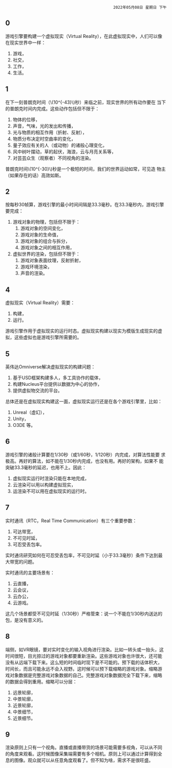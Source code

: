 <div style="text-align: right"><code>2022年05月08日 星期日 下午</code></div>

## 0

游戏引擎要构建一个虚拟现实（Virtual Reality），在此虚拟现实中，人们可以像在现实世界中一样：
1. 游戏，
2. 社交，
3. 工作，
4. 生活。

## 1

在下一刻普朗克时间（\\(10^{-43}\\)秒）来临之前，现实世界的所有动作要在
当下的普朗克时间内完成。这些动作包括但不限于：
1. 物体的位移，
2. 声音，气味，光的发出和传播，
3. 光与物质的相互作用（折射、反射），
4. 物质分布决定时空曲率的变化，
5. 量子效应有关的人（或动物）的诸般心理变化，
6. 风中树叶摆动，草的起伏，海浪，云与月亮关系等，
7. 对芸芸众生（观察者）不同视角的渲染。

普朗克时间\\(10^{-30}\\)秒是一个极短的时间，我们的世界运动如常，可见造
物主（如果存在的话）高效如斯。

## 2

按每秒30帧算，游戏引擎的最小时间间隔是33.3毫秒。在33.3毫秒内，游戏引擎
要完成：
1. 游戏对象的物理，包括但不限于：
   1. 游戏对象的空间变化，
   2. 游戏对象的生命值，
   3. 游戏对象的组合与拆分，
   4. 游戏对象之间的相互作用，
2. 虚拟世界的渲染，包括但不限于：
   1. 游戏对象表面纹理，反射折射，
   2. 游戏环境渲染，
   3. 声音的渲染。

## 4

虚拟现实（Virtual Reality）需要：
1. 构建，
2. 运行。

游戏引擎作用于虚拟现实的运行时态。虚拟现实构建以现实为模版生成现实的虚
拟，这些虚拟也是游戏引擎所需要的。

## 5

英伟达Omniverse解决虚拟现实的构建问题：
1. 基于USD框架构建多人，多工具协作的载体，
2. 构建Nucleus平台提供以数据为中心的协作，
3. 提供虚拟物交流的平台。

总体还是在虚拟现实构建这一面，虚拟现实运行还是在各个游戏引擎里，比如：
1. Unreal（虚幻），
2. Unity，
3. O3DE
等。

## 6

游戏引擎的诸般计算要在1/30秒（或1/60秒，1/120秒）内完成，对算法性能要
求极高。再好的算法，如不能在1/30秒内完成，也没有用。再好的架构，如果不
能突破33.3毫秒的延迟，也用不上。因此：
1. 虚拟现实运行时渲染只能在本地完成，
2. 云渲染可以用以构建虚拟现实，
3. 运渲染不可以用在虚拟现实的运行时。

## 7

实时通讯（RTC，Real Time Communication）有三个重要参数：
1. 可达带宽，
2. 不可见时延，
3. 可忍受丢包率。

实时通讯研究如何在可忍受丢包率，不可见时延（小于33.3毫秒）条件下达到最
大带宽的问题。

实时通讯的主要场景有：
1. 云直播，
2. 云会议，
3. 云办公，
4. 云游戏。

这几个场景都受不可见时延（1/30秒）严格管束：说一个不能在1/30秒内送达的
包，是没有意义的。

## 8

端侧，如VR眼镜，要对实时变化的输入视角进行渲染。比如一转头或一抬头，这
时间很短，目光掠过的游戏对象都要重新渲染。这些游戏对象也许很大，还可能
没有从远端下载下来。这么短的时间临时现下是不可能的。预下载的话体积大，
时间长，而且可能永远不会入视野。这时候可以预下载缩略的游戏对象。缩略游
戏对象数据是完整游戏对象数据的自己。完整游戏对象数据完全下载下来，缩略
的数据会得到重用。缩略可以分层：
1. 远景轮廓，
2. 中景轮廓，
3. 近景轮廓，
4. 中景细节，
5. 近景细节。

## 9

渲染原则上只有一个视角。直播或直播带货的场景可能需要多视角，可以从不同
的角度来观看。这时候图像采集端需要有多个相机。原则上可以通过计算得到全
息的图像。观众就可以从任意角度观看了。但不知为啥，需求不是很旺盛。

